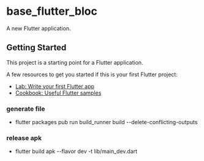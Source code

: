 # base_flutter_bloc

A new Flutter application.

## Getting Started

This project is a starting point for a Flutter application.

A few resources to get you started if this is your first Flutter project:

- [Lab: Write your first Flutter app](https://flutter.dev/docs/get-started/codelab)
- [Cookbook: Useful Flutter samples](https://flutter.dev/docs/cookbook)
### generate file
- flutter packages pub run build_runner build --delete-conflicting-outputs
### release apk
- flutter build apk --flavor dev -t lib/main_dev.dart
